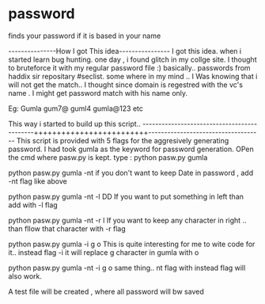 # password
finds your password if it is based in your name


---------------How I got This idea----------------
I got this idea. when i started learn bug hunting. one day , i found glitch in my collge site.
I thought to bruteforce it with my regular password file :) basically.. passwords from  haddix sir repositary #seclist.
some where in my mind .. 
I Was knowing that i will not get the match..
I thought since domain is regestred with the vc's name . I might get password match  with his name only.

Eg: Gumla
    gum7@
    guml4
    gumla@123 etc
    
   This way i  started to build up this script..
--------------------------------------------+++++++++++++++++++++++++------------------------------------
This script is provided with 5 flags for the aggresively generating password.
I had took gumla as the keyword for password generation.
OPen the cmd where pasw.py is kept.
type :
python pasw.py gumla

python pasw.py gumla -nt 
if you don't want to keep Date in password , add -nt flag like above


python pasw.py gumla  -nt -l DD
If you want to put something in left than add with -l flag

python pasw.py gumla -nt -r l
If you want to keep any character in right .. than fllow that character with -r flag

python pasw.py gumla -i g o
This is quite interesting  for me  to wite code for it..
instead flag -i 
it will replace g character in gumla  with o

python pasw.py gumla -nt -i g o
same thing..  nt flag with instead flag will also work.

A test file will be created , where all password will bw saved 

